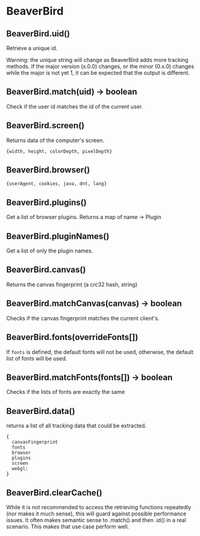 # BeaverBird

## BeaverBird.uid()

Retrieve a unique id.

Warning: the unique string will change as BeaverBird adds more tracking methods.
If the major version (x.0.0) changes, or the minor (0.x.0) changes while the major is
not yet 1, it can be expected that the output is different.

## BeaverBird.match(uid) -> boolean

Check if the user id matches the id of the current user.

## BeaverBird.screen()

Returns data of the computer's screen.

`{width, height, colorDepth, pixelDepth}`

## BeaverBird.browser()

`{userAgent, cookies, java, dnt, lang}`

## BeaverBird.plugins()

Get a list of browser plugins.
Returns a map of name -> Plugin

## BeaverBird.pluginNames()

Get a list of only the plugin names.

## BeaverBird.canvas()

Returns the canvas fingerprint (a crc32 hash, string)

## BeaverBird.matchCanvas(canvas) -> boolean

Checks if the canvas fingerprint matches the current client's.

## BeaverBird.fonts(overrideFonts[])

If `fonts` is defined, the default fonts will not be used,
otherwise, the default list of fonts will be used.

## BeaverBird.matchFonts(fonts[]) -> boolean

Checks if the lists of fonts are exactly the same

## BeaverBird.data()
returns a list of all tracking data that could be extracted.
```
{
  canvasFingerprint
  fonts
  browser
  plugins
  screen
  webgl:
}
```

## BeaverBird.clearCache()

While it is not recommended to access the retrieving functions repeatedly (nor makes it much sense),
this will guard against possible performance issues.
It often makes semantic sense to .match() and then .id() in a real scenario. This makes that use case perform well.
